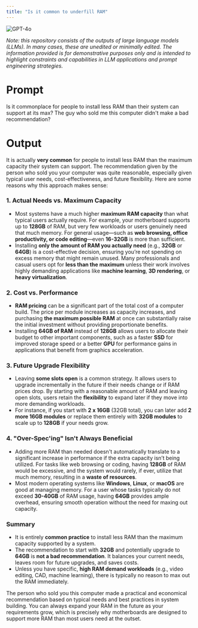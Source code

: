 ```yaml
---
title: "Is it common to underfill RAM"
---
```

![GPT-4o](https://img.shields.io/badge/GPT--4o-3333FF?style=for-the-badge&logo=openai&logoColor=white)



*Note: this repository consists of the outputs of large language models (LLMs). In many cases, these are unedited or minimally edited. The information provided is for demonstrative purposes only and is intended to highlight constraints and capabilities in LLM applications and prompt engineering strategies.*


# Prompt

Is it commonplace for people to install less RAM than their system can support at its max? The guy who sold me this computer didn't make a bad recommendation?

# Output

It is actually **very common** for people to install less RAM than the maximum capacity their system can support. The recommendation given by the person who sold you your computer was quite reasonable, especially given typical user needs, cost-effectiveness, and future flexibility. Here are some reasons why this approach makes sense:

### 1. **Actual Needs vs. Maximum Capacity**
   - Most systems have a much higher **maximum RAM capacity** than what typical users actually require. For example, your motherboard supports up to **128GB** of RAM, but very few workloads or users genuinely need that much memory. For general usage—such as **web browsing, office productivity, or code editing**—even **16-32GB** is more than sufficient.
   - Installing **only the amount of RAM you actually need** (e.g., **32GB** or **64GB**) is a cost-effective decision, ensuring you’re not spending on excess memory that might remain unused. Many professionals and casual users opt for **less than the maximum** unless their work involves highly demanding applications like **machine learning**, **3D rendering**, or **heavy virtualization**.

### 2. **Cost vs. Performance**
   - **RAM pricing** can be a significant part of the total cost of a computer build. The price per module increases as capacity increases, and purchasing **the maximum possible RAM** at once can substantially raise the initial investment without providing proportionate benefits.
   - Installing **64GB of RAM** instead of **128GB** allows users to allocate their budget to other important components, such as a faster **SSD** for improved storage speed or a better **GPU** for performance gains in applications that benefit from graphics acceleration.

### 3. **Future Upgrade Flexibility**
   - Leaving **some slots open** is a common strategy. It allows users to upgrade incrementally in the future if their needs change or if RAM prices drop. By starting with a reasonable amount of RAM and leaving open slots, users retain the **flexibility** to expand later if they move into more demanding workloads.
   - For instance, if you start with **2 x 16GB** (32GB total), you can later add **2 more 16GB modules** or replace them entirely with **32GB modules** to scale up to **128GB** if your needs grow.

### 4. **"Over-Spec'ing" Isn't Always Beneficial**
   - Adding more RAM than needed doesn't automatically translate to a significant increase in performance if the extra capacity isn’t being utilized. For tasks like web browsing or coding, having **128GB** of RAM would be excessive, and the system would rarely, if ever, utilize that much memory, resulting in a **waste of resources**.
   - Most modern operating systems like **Windows**, **Linux**, or **macOS** are good at managing memory. For a user whose tasks typically do not exceed **30-40GB** of RAM usage, having **64GB** provides ample overhead, ensuring smooth operation without the need for maxing out capacity.

### Summary
- It is entirely **common practice** to install less RAM than the maximum capacity supported by a system.
- The recommendation to start with **32GB** and potentially upgrade to **64GB** is **not a bad recommendation**. It balances your current needs, leaves room for future upgrades, and saves costs.
- Unless you have specific, **high RAM demand workloads** (e.g., video editing, CAD, machine learning), there is typically no reason to max out the RAM immediately.

The person who sold you this computer made a practical and economical recommendation based on typical needs and best practices in system building. You can always expand your RAM in the future as your requirements grow, which is precisely why motherboards are designed to support more RAM than most users need at the outset.